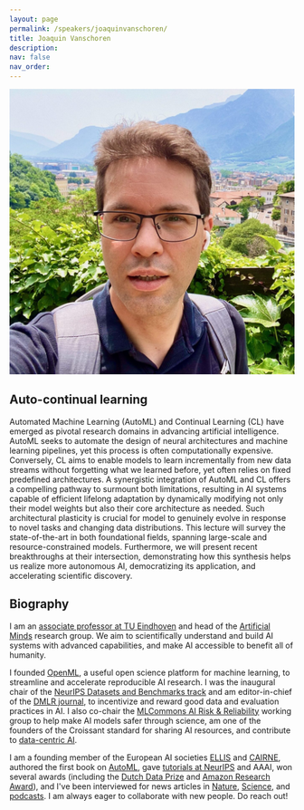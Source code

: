 ```yaml
---
layout: page
permalink: /speakers/joaquinvanschoren/
title: Joaquin Vanschoren
description:
nav: false
nav_order:
---
```


<img src="/assets/img/speakers/Joaquin-Vanschoren.jpeg" class="img-fluid img-center speaker-img" alt="Joaquin Vanschoren">

## Auto-continual learning

Automated Machine Learning (AutoML) and Continual Learning (CL) have emerged as pivotal research domains in advancing artificial intelligence. AutoML seeks to automate the design of neural architectures and machine learning pipelines, yet this process is often computationally expensive. Conversely, CL aims to enable models to learn incrementally from new data streams without forgetting what we learned before, yet often relies on fixed predefined architectures. A synergistic integration of AutoML and CL offers a compelling pathway to surmount both limitations, resulting in AI systems capable of efficient lifelong adaptation by dynamically modifying not only their model weights but also their core architecture as needed. Such architectural plasticity is crucial for model to genuinely evolve in response to novel tasks and changing data distributions. This lecture will survey the state-of-the-art in both foundational fields, spanning large-scale and resource-constrained models. Furthermore, we will present recent breakthroughs at their intersection, demonstrating how this synthesis helps us realize more autonomous AI, democratizing its application, and accelerating scientific discovery.


## Biography

I am an [associate professor at TU Eindhoven](https://www.tue.nl/en/research/researchers/joaquin-vanschoren/) and head of the [Artificial Minds](https://joaquinvanschoren.github.io/home/#lab) research group. We aim to scientifically understand and build AI systems with advanced capabilities, and make AI accessible to benefit all of humanity.


I founded [OpenML](https://www.openml.org/), a useful open science platform for machine learning, to streamline and accelerate reproducible AI research. I was the inaugural chair of the [NeurIPS Datasets and Benchmarks track](https://neuripsconf.medium.com/announcing-the-neurips-2021-datasets-and-benchmarks-track-644e27c1e66c) and am editor-in-chief of the [DMLR journal](https://data.mlr.press/), to incentivize and reward good data and evaluation practices in AI. I also co-chair the [MLCommons AI Risk & Reliability](https://mlcommons.org/working-groups/ai-risk-reliability/ai-risk-reliability/) working group to help make AI models safer through science, am one of the founders of the Croissant standard for sharing AI resources, and contribute to [data-centric AI](https://mlcommons.org/working-groups/research/dmlr/).


I am a founding member of the European AI societies [ELLIS](https://ellis.eu/) and [CAIRNE](https://cairne.eu/), authored the first book on [AutoML](https://link.springer.com/book/10.1007/978-3-030-05318-5), gave [tutorials at NeurIPS](https://www.youtube.com/watch?v=0eBR8a4MQ30) and AAAI, won several awards (including the [Dutch Data Prize](https://researchdata.nl/en/history-dutch-data-prize/) and [Amazon Research Award](https://www.amazon.science/research-awards)), and I've been interviewed for news articles in [Nature](https://www.nature.com/articles/d41586-023-03817-6), [Science](https://www.science.org/content/article/computers-ace-iq-tests-still-make-dumb-mistakes-can-different-tests-help), and [podcasts](https://podcasts.apple.com/us/podcast/20-dr-joaquin-vanschoren-on-making-data-public/id1541228337?i=1000520520443). I am always eager to collaborate with new people. Do reach out!
